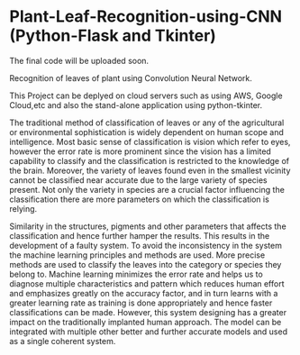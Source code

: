 # Plant-Leaf-Recognition-using-CNN (Python-Flask and Tkinter)
The final code will be uploaded soon.

Recognition of leaves of plant using Convolution Neural Network.

This Project can be deplyed on cloud servers such as using AWS, Google Cloud,etc and also the stand-alone application using python-tkinter.

The traditional method of classification of leaves or any of the agricultural or environmental
sophistication is widely dependent on human scope and intelligence. Most basic sense of
classification is vision which refer to eyes, however the error rate is more prominent since the
vision has a limited capability to classify and the classification is restricted to the knowledge
of the brain. Moreover, the variety of leaves found even in the smallest vicinity cannot be
classified near accurate due to the large variety of species present. Not only the variety in
species are a crucial factor influencing the classification there are more parameters on which
the classification is relying.

Similarity in the structures, pigments and other parameters that affects the classification and
hence further hamper the results. This results in the development of a faulty system. To avoid
the inconsistency in the system the machine learning principles and methods are used. More
precise methods are used to classify the leaves into the category or species they belong to.
Machine learning minimizes the error rate and helps us to diagnose multiple characteristics
and pattern which reduces human effort and emphasizes greatly on the accuracy factor, and in
turn learns with a greater learning rate as training is done appropriately and hence faster
classifications can be made. However, this system designing has a greater impact on the
traditionally implanted human approach. The model can be integrated with multiple other
better and further accurate models and used as a single coherent system.

